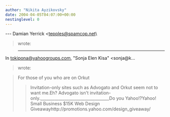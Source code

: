 ```yaml
---
author: "Nikita Ayzikovsky"
date: 2004-04-05T04:07:00+00:00
nestinglevel: 0
---
```

\---
 Damian Yerrick <[tepples@spamcop.net](mailto://tepples@spamcop.net)\
> wrote:

> ---
 In [tokipona@yahoogroups.com](mailto://tokipona@yahoogroups.com), "Sonja Elen Kisa" <sonja@k...
> wrote:

> 
> For those of you who are on Orkut
>> Invitation-only sites such as Advogato and Orkut seem not to want me.Eh? Advogato isn't invitation-only.\_\_\_\_\_\_\_\_\_\_\_\_\_\_\_\_\_\_\_\_\_\_\_\_\_\_\_\_\_\_\_\_\_\_Do you Yahoo!?Yahoo! Small Business $15K Web Design Giveawayhttp://promotions.yahoo.com/design\_giveaway/